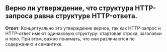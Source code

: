 ## Верно ли утверждение, что структура HTTP-запроса равна структуре HTTP-ответа.

**Ответ**: Концептуально это утверждение верное, так как HTTP-запрос и HTTP-ответ имеют одинаковую структуру: стартовая строка, заголовки и тело. При этом, важно понимать, что они различаются по содержанию и семантике.



